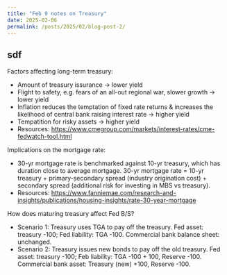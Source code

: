 ```yaml
---
title: "Feb 9 notes on Treasury"
date: 2025-02-06
permalink: /posts/2025/02/blog-post-2/
---
```


sdf
--
Factors affecting long-term treasury:
- Amount of treasury issurance -> lower yield
- Flight to safety, e.g. fears of an all-out regional war, slower growth -> lower yield
- Inflation reduces the temptation of fixed rate returns & increases the likelihood of central bank raising interest rate -> higher yield 
- Tempatition for risky assets -> higher yield
- Resources: https://www.cmegroup.com/markets/interest-rates/cme-fedwatch-tool.html

Implications on the mortgage rate: 
- 30-yr mortgage rate is benchmarked against 10-yr treasury, which has duration close to average mortgage. 30-yr mortgage rate = 10-yr treasury + primary-secondary spread (industry origination cost) + secondary spread (additional risk for investing in MBS vs treasury). 
- Resources: https://www.fanniemae.com/research-and-insights/publications/housing-insights/rate-30-year-mortgage

How does maturing treasury affect Fed B/S?
- Scenario 1: Treasury uses TGA to pay off the treasury. Fed asset: treasury -100; Fed liability: TGA -100. Commercial bank balance sheet: unchanged.
- Scenario 2: Treasury issues new bonds to pay off the old treasury. Fed asset: treasury -100; Feb liability: TGA -100 + 100, Reserve -100. Commercial bank asset: Treasury (new) +100, Reserve -100.



